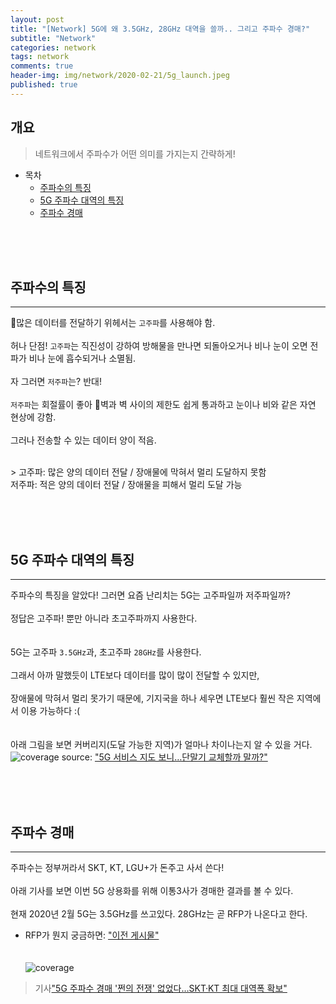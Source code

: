 ```yaml
---  
layout: post  
title: "[Network] 5G에 왜 3.5GHz, 28GHz 대역을 쓸까.. 그리고 주파수 경매?"  
subtitle: "Network"  
categories: network  
tags: network
comments: true  
header-img: img/network/2020-02-21/5g_launch.jpeg
published: true
---  
```

  
## 개요  
> 네트워크에서 주파수가 어떤 의미를 가지는지 간략하게!
  
- 목차  
   - [주파수의 특징](#주파수의-특징)
   - [5G 주파수 대역의 특징](#용어-terminology)
   - [주파수 경매](#주파수-경매)

  
<br><br><br>


## 주파수의 특징
---  
많은 데이터를 전달하기 위헤서는 `고주파`를 사용해야 함.
<br><br>
허나 단점! `고주파`는 직진성이 강하여 방해물을 만나면 되돌아오거나 비나 눈이 오면 전파가 비나 눈에 흡수되거나 소멸됨.
<br><br>
자 그러면 `저주파`는? 반대!
<br><br>
`저주파`는 회절률이 좋아 벽과 벽 사이의 제한도 쉽게 통과하고 눈이나 비와 같은 자연 현상에 강함.
<br><br>
그러나 전송할 수 있는 데이터 양이 적음.

<br>
> 고주파: 많은 양의 데이터 전달 / 장애물에 막혀서 멀리 도달하지 못함<br>
저주파: 적은 양의 데이터 전달 / 장애물을 피해서 멀리 도달 가능

<br><br><br>


## 5G 주파수 대역의 특징
---
주파수의 특징을 알았다! 그러면 요즘 난리치는 5G는 고주파일까 저주파일까?
<br><br>
정답은 고주파! 뿐만 아니라 초고주파까지 사용한다.
<br><br><br>
5G는 고주파 `3.5GHz`과, 초고주파 `28GHz`를 사용한다.
<br><br>
그래서 아까 말했듯이 LTE보다 데이터를 많이 많이 전달할 수 있지만,
<br><br>
장애물에 막혀서 멀리 못가기 때문에, 기지국을 하나 세우면 LTE보다 훨씬 작은 지역에서 이용 가능하다 :(
<br><br><br>
아래 그림을 보면 커버리지(도달 가능한 지역)가 얼마나 차이나는지 알 수 있을 거다.
![coverage](https://dokylee54.github.io/assets/img/network/2020-02-21/coverage.jpg)
source: ["5G 서비스 지도 보니…단말기 교체할까 말까?"](https://news.kbs.co.kr/news/view.do?ncd=4176392)



<br><br><br>


## 주파수 경매
---

주파수는 정부꺼라서 SKT, KT, LGU+가 돈주고 사서 쓴다!
<br><br>
아래 기사를 보면 이번 5G 상용화를 위해 이통3사가 경매한 결과를 볼 수 있다.
<br><br>
현재 2020년 2월 5G는 3.5GHz를 쓰고있다. 28GHz는 곧 RFP가 나온다고 한다.
* RFP가 뭔지 궁금하면: ["이전 게시물"](https://dokylee54.github.io/network/2020/02/21/network-networkstatusinsouthkorea/)
<br><br><br>
![coverage](https://dokylee54.github.io/assets/img/network/2020-02-21/spectrum_auction.png)
>기사["5G 주파수 경매 '쩐의 전쟁' 없었다…SKT·KT 최대 대역폭 확보"](https://news.joins.com/article/22726257)


